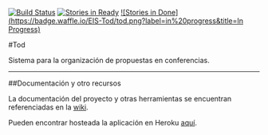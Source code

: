 [![Build Status](https://travis-ci.org/EIS-Tod/tod.svg?branch=develop)](https://travis-ci.org/EIS-Tod/tod)
[![Stories in Ready](https://badge.waffle.io/EIS-Tod/tod.png?label=ready&title=Ready)](http://waffle.io/EIS-Tod/tod)
[![Stories in Done](https://badge.waffle.io/EIS-Tod/tod.png?label=in%20progress&title=In Progress)](http://waffle.io/EIS-Tod/tod)


#Tod 

Sistema para la organización de propuestas en conferencias.

---

##Documentación y otro recursos

La documentación del proyecto y otras herramientas se encuentran referenciadas en la [wiki](https://github.com/EIS-Tod/tod/wiki).

Pueden encontrar hosteada la aplicación en Heroku [aquí](http://todconf.herokuapp.com/).
